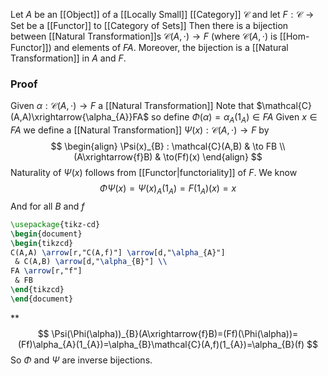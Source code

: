 Let $A$ be an [[Object]] of a [[Locally Small]] [[Category]] $\mathcal{C}$ 
and let $F:\mathcal{C}\to \mathrm{Set}$ be a [[Functor]] to [[Category of Sets]]
Then there is a bijection between
[[Natural Transformation]]s $\mathcal{C}(A,\cdot)\to F$ (where $\mathcal{C}(A,\cdot)$ is [[Hom-Functor]])
and elements of $FA$.
Moreover, the bijection is a [[Natural Transformation]] in $A$ and $F$.
### Proof
Given $\alpha:\mathcal{C}(A,\cdot)\to F$ a [[Natural Transformation]]
Note that $\mathcal{C}(A,A)\xrightarrow{\alpha_{A}}FA$
so define $\Phi(\alpha)=\alpha_{A}(1_{A})\in FA$
Given $x\in FA$ 
we define a [[Natural Transformation]] $\Psi(x):\mathcal{C}(A,\cdot)\to F$ by
$$
\begin{align}
\Psi(x)_{B} : \mathcal{C}(A,B) & \to FB \\
(A\xrightarrow{f}B)  & \to(Ff)(x)
\end{align}
$$
Naturality of $\Psi(x)$ follows from [[Functor|functoriality]] of $F$.
We know 
$$
\Phi\Psi(x) = \Psi(x)_{A}(1_{A}) = F(1_{A})(x)=x
$$
And for all $B$ and $f$

```tikz
\usepackage{tikz-cd}
\begin{document}
\begin{tikzcd}
C(A,A) \arrow[r,"C(A,f)"] \arrow[d,"\alpha_{A}"]
 & C(A,B) \arrow[d,"\alpha_{B}"] \\
FA \arrow[r,"f"]
 & FB
\end{tikzcd}
\end{document}
```

**
$$
\Psi(\Phi(\alpha))_{B}(A\xrightarrow{f}B)=(Ff)(\Phi(\alpha))=(Ff)\alpha_{A}(1_{A})=\alpha_{B}\mathcal{C}(A,f)(1_{A})=\alpha_{B}(f)
$$
So $\Phi$ and $\Psi$ are inverse bijections.


